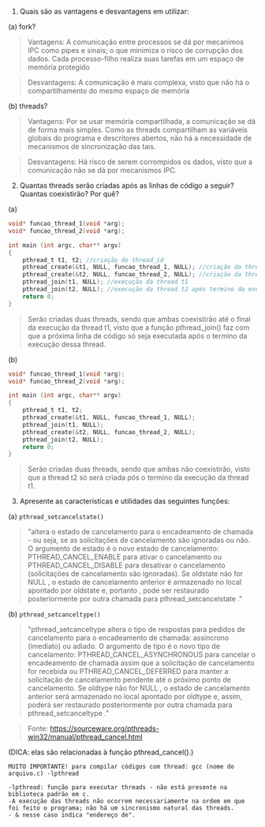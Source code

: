 1. Quais são as vantagens e desvantagens em utilizar:

(a) fork?
> Vantagens: A comunicação entre processos se dá por mecanimos IPC como pipes e sinais; o que minimiza o risco de corrupção dos dados. Cada processo-filho realiza suas tarefas em um espaço de memória protegido

> Desvantagens: A comunicação é mais complexa, visto que não há o compartilhamento do mesmo espaço de memória 

(b) threads?
> Vantagens: Por se usar memória compartilhada, a comunicação se dá de forma mais simples. Como as threads compartilham as variáveis globais do programa e descritores abertos, não há a necessidade de mecanismos de sincronização das tais.

> Desvantagens: Há risco de serem corrompidos os dados, visto que a comunicação não se dá por mecanismos IPC.


2. Quantas threads serão criadas após as linhas de código a seguir? Quantas coexistirão? Por quê?

(a)

```C
void* funcao_thread_1(void *arg);
void* funcao_thread_2(void *arg);

int main (int argc, char** argv)
{
	pthread_t t1, t2; //criação do thread_id
	pthread_create(&t1, NULL, funcao_thread_1, NULL); //criação da thread t1
	pthread_create(&t2, NULL, funcao_thread_2, NULL); //criação da thread t2
	pthread_join(t1, NULL); //execução da thread t1
	pthread_join(t2, NULL); //execução da thread t2 após termino da execução da thread t1
	return 0;
}
```
> Serão criadas duas threads, sendo que ambas coexistirão até o final da execução da thread t1, visto que a função pthread_join() faz com que a próxima linha de código só seja executada após o termino da execução dessa thread.

(b)
```C
void* funcao_thread_1(void *arg);
void* funcao_thread_2(void *arg);

int main (int argc, char** argv)
{
	pthread_t t1, t2;
	pthread_create(&t1, NULL, funcao_thread_1, NULL);
	pthread_join(t1, NULL);
	pthread_create(&t2, NULL, funcao_thread_2, NULL);
	pthread_join(t2, NULL);
	return 0;
}
```
> Serão criadas duas threads, sendo que ambas não coexistirão, visto que a thread t2 só será criada pós o termino da execução da thread t1.

3. Apresente as características e utilidades das seguintes funções:

(a) `pthread_setcancelstate()`
> "altera o estado de cancelamento para o encadeamento de chamada - ou seja, se as solicitações de cancelamento são ignoradas ou não. O argumento de estado é o novo estado de cancelamento: PTHREAD_CANCEL_ENABLE para ativar o cancelamento ou PTHREAD_CANCEL_DISABLE para desativar o cancelamento (solicitações de cancelamento são ignoradas). Se oldstate não for NULL , o estado de cancelamento anterior é armazenado no local apontado por oldstate e, portanto , pode ser restaurado posteriormente por outra chamada para pthread_setcancelstate ."

(b) `pthread_setcanceltype()`
> "pthread_setcanceltype altera o tipo de respostas para pedidos de cancelamento para o encadeamento de chamada: assíncrono (imediato) ou adiado. O argumento de tipo é o novo tipo de cancelamento: PTHREAD_CANCEL_ASYNCHRONOUS para cancelar o encadeamento de chamada assim que a solicitação de cancelamento for recebida ou PTHREAD_CANCEL_DEFERRED para manter a solicitação de cancelamento pendente até o próximo ponto de cancelamento. Se oldtype não for NULL , o estado de cancelamento anterior será armazenado no local apontado por oldtype e, assim, poderá ser restaurado posteriormente por outra chamada para pthread_setcanceltype ."

> Fonte: https://sourceware.org/pthreads-win32/manual/pthread_cancel.html

(DICA: elas são relacionadas à função pthread_cancel().)

````
MUITO IMPORTANTE! para compilar códigos com thread: gcc (nome do arquivo.c) -lpthread

-lpthread: função para executar threads - não está presente na biblioteca padrão em c.
-A execução das threads não ocorrem necessariamente na ordem em que foi feito o programa; não há um sincronismo natural das threads.
- & nesse caso indica "endereço de".
````
